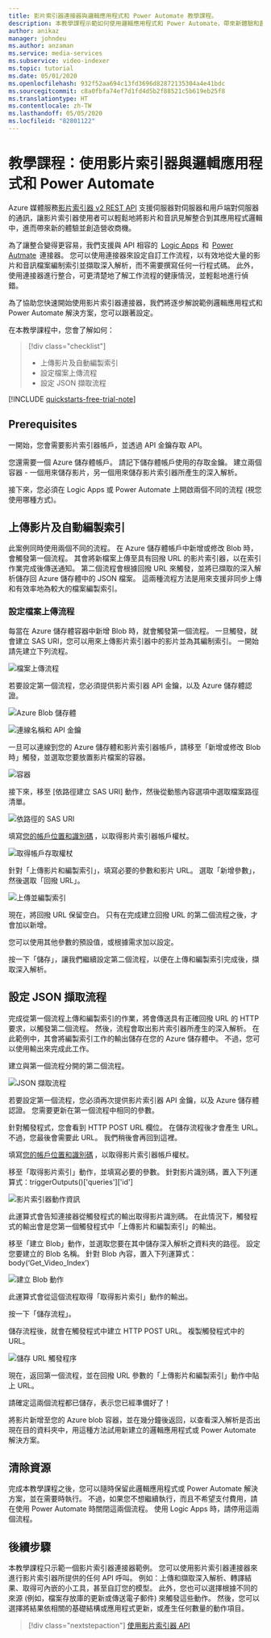 ```yaml
---
title: 影片索引器連接器與邏輯應用程式和 Power Automate 教學課程。
description: 本教學課程示範如何使用邏輯應用程式和 Power Automate，帶來新體驗和創造影片索引器連接器的營收商機。
author: anikaz
manager: johndeu
ms.author: anzaman
ms.service: media-services
ms.subservice: video-indexer
ms.topic: tutorial
ms.date: 05/01/2020
ms.openlocfilehash: 932f52aa694c13fd3696d82872135304a4e41bdc
ms.sourcegitcommit: c8a0fbfa74ef7d1fd4d5b2f88521c5b619eb25f8
ms.translationtype: HT
ms.contentlocale: zh-TW
ms.lasthandoff: 05/05/2020
ms.locfileid: "82801122"
---
```

# <a name="tutorial-use-video-indexer-with-logic-app-and-power-automate"></a>教學課程：使用影片索引器與邏輯應用程式和 Power Automate

Azure 媒體服務[影片索引器 v2 REST API](https://api-portal.videoindexer.ai/docs/services/Operations/operations/Delete-Video?) 支援伺服器對伺服器和用戶端對伺服器的通訊，讓影片索引器使用者可以輕鬆地將影片和音訊見解整合到其應用程式邏輯中，進而帶來新的體驗並創造營收商機。

為了讓整合變得更容易，我們支援與 API 相容的  [Logic Apps](https://azure.microsoft.com/services/logic-apps/)  和  [Power Autmate](https://preview.flow.microsoft.com/connectors/shared_videoindexer-v2/video-indexer-v2/)  連接器。 您可以使用連接器來設定自訂工作流程，以有效地從大量的影片和音訊檔案編制索引並擷取深入解析，而不需要撰寫任何一行程式碼。 此外，使用連接器進行整合，可更清楚地了解工作流程的健康情況，並輕鬆地進行偵錯。  

為了協助您快速開始使用影片索引器連接器，我們將逐步解說範例邏輯應用程式和 Power Automate 解決方案，您可以跟著設定。 

在本教學課程中，您會了解如何：

> [!div class="checklist"]
> * 上傳影片及自動編製索引
> * 設定檔案上傳流程
> * 設定 JSON 擷取流程

[!INCLUDE [quickstarts-free-trial-note](../../../includes/quickstarts-free-trial-note.md)]

## <a name="prerequisites"></a>Prerequisites

一開始，您會需要影片索引器帳戶，並透過 API 金鑰存取 API。 

您還需要一個 Azure 儲存體帳戶。 請記下儲存體帳戶使用的存取金鑰。 建立兩個容器 - 一個用來儲存影片，另一個用來儲存影片索引器所產生的深入解析。  

接下來，您必須在 Logic Apps 或 Power Automate 上開啟兩個不同的流程 (視您使用哪種方式)。  

## <a name="upload-and-index-your-video-automatically"></a>上傳影片及自動編製索引 

此案例同時使用兩個不同的流程。 在 Azure 儲存體帳戶中新增或修改 Blob 時，會觸發第一個流程。 其會將新檔案上傳至具有回撥 URL 的影片索引器，以在索引作業完成後傳送通知。 第二個流程會根據回撥 URL 來觸發，並將已擷取的深入解析儲存回 Azure 儲存體中的 JSON 檔案。 這兩種流程方法是用來支援非同步上傳和有效率地為較大的檔案編製索引。 

### <a name="set-up-the-file-upload-flow"></a>設定檔案上傳流程 

每當在 Azure 儲存體容器中新增 Blob 時，就會觸發第一個流程。 一旦觸發，就會建立 SAS URI，您可以用來上傳影片索引器中的影片並為其編制索引。 一開始請先建立下列流程。 

![檔案上傳流程](./media/logic-apps-connector-tutorial/file-upload-flow.png)

若要設定第一個流程，您必須提供影片索引器 API 金鑰，以及 Azure 儲存體認證。 

![Azure Blob 儲存體](./media/logic-apps-connector-tutorial/azure-blob-storage.png)

![連線名稱和 API 金鑰](./media/logic-apps-connector-tutorial/connection-name-api-key.png)

一旦可以連線到您的 Azure 儲存體和影片索引器帳戶，請移至「新增或修改 Blob 時」觸發，並選取您要放置影片檔案的容器。 

![容器](./media/logic-apps-connector-tutorial/container.png)

接下來，移至 [依路徑建立 SAS URI] 動作，然後從動態內容選項中選取檔案路徑清單。  

![依路徑的 SAS URI](./media/logic-apps-connector-tutorial/sas-uri-by-path.jpg)

填寫[您的帳戶位置和識別碼](https://docs.microsoft.com/azure/cognitive-services/video-indexer/video-indexer-use-apis#location) ，以取得影片索引器帳戶權杖。

![取得帳戶存取權杖](./media/logic-apps-connector-tutorial/account-access-token.png)

針對「上傳影片和編製索引」，填寫必要的參數和影片 URL。 選取「新增參數」，然後選取「回撥 URL」。 

![上傳並編製索引](./media/logic-apps-connector-tutorial/upload-and-index.png)

現在，將回撥 URL 保留空白。 只有在完成建立回撥 URL 的第二個流程之後，才會加以新增。 

您可以使用其他參數的預設值，或根據需求加以設定。 

按一下「儲存」，讓我們繼續設定第二個流程，以便在上傳和編製索引完成後，擷取深入解析。 

## <a name="set-up-the-json-extraction-flow"></a>設定 JSON 擷取流程 

完成從第一個流程上傳和編製索引的作業，將會傳送具有正確回撥 URL 的 HTTP 要求，以觸發第二個流程。 然後，流程會取出影片索引器所產生的深入解析。 在此範例中，其會將編製索引工作的輸出儲存在您的 Azure 儲存體中。  不過，您可以使用輸出來完成此工作。  

建立與第一個流程分開的第二個流程。 

![JSON 擷取流程](./media/logic-apps-connector-tutorial/json-extraction-flow.png)

若要設定第一個流程，您必須再次提供影片索引器 API 金鑰，以及 Azure 儲存體認證。 您需要更新在第一個流程中相同的參數。 

針對觸發程式，您會看到 HTTP POST URL 欄位。 在儲存流程後才會產生 URL。不過，您最後會需要此 URL。 我們稍後會再回到這裡。 

填寫[您的帳戶位置和識別碼](https://docs.microsoft.com/azure/cognitive-services/video-indexer/video-indexer-use-apis#location) ，以取得影片索引器帳戶權杖。  

移至「取得影片索引」動作，並填寫必要的參數。 針對影片識別碼，置入下列運算式：triggerOutputs()['queries']['id'] 

![影片索引器動作資訊](./media/logic-apps-connector-tutorial/video-indexer-action-info.jpg)

此運算式會告知連接器從觸發程式的輸出取得影片識別碼。 在此情況下，觸發程式的輸出會是您第一個觸發程式中「上傳影片和編製索引」的輸出。 

移至「建立 Blob」動作，並選取您要在其中儲存深入解析之資料夾的路徑。 設定您要建立的 Blob 名稱。 針對 Blob 內容，置入下列運算式：body(‘Get_Video_Index’) 

![建立 Blob 動作](./media/logic-apps-connector-tutorial/create-blob-action.jpg)

此運算式會從這個流程取得「取得影片索引」動作的輸出。 

按一下「儲存流程」。 

儲存流程後，就會在觸發程式中建立 HTTP POST URL。 複製觸發程式中的 URL。 

![儲存 URL 觸發程序](./media/logic-apps-connector-tutorial/save-url-trigger.png)

現在，返回第一個流程，並在回撥 URL 參數的「上傳影片和編製索引」動作中貼上 URL。 

請確定這兩個流程都已儲存，表示您已經準備好了！ 

將影片新增至您的 Azure blob 容器，並在幾分鐘後返回，以查看深入解析是否出現在目的資料夾中，用這種方法試用新建立的邏輯應用程式或 Power Automate 解決方案。 

## <a name="clean-up-resources"></a>清除資源

完成本教學課程之後，您可以隨時保留此邏輯應用程式或 Power Automate 解決方案，並在需要時執行。 不過，如果您不想繼續執行，而且不希望支付費用，請在使用 Power Automate 時關閉這兩個流程。 使用 Logic Apps 時，請停用這兩個流程。 

## <a name="next-steps"></a>後續步驟

本教學課程只示範一個影片索引器連接器範例。 您可以使用影片索引器連接器來進行影片索引器所提供的任何 API 呼叫。 例如：上傳和擷取深入解析、轉譯結果、取得可內嵌的小工具，甚至自訂您的模型。 此外，您也可以選擇根據不同的來源 (例如，檔案存放庫的更新或傳送電子郵件) 來觸發這些動作。 然後，您可以選擇將結果依相關的基礎結構或應用程式更新，或產生任何數量的動作項目。  

> [!div class="nextstepaction"]
> [使用影片索引器 API](video-indexer-use-apis.md)
